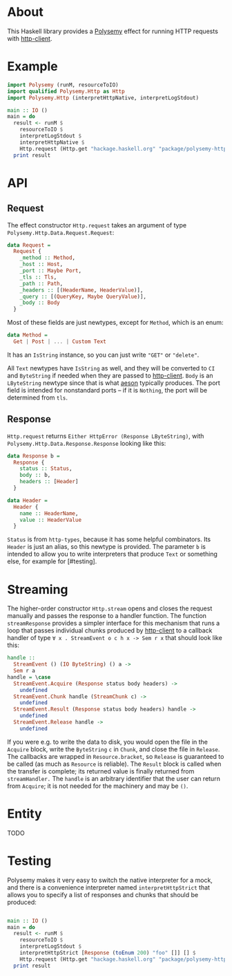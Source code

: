 # About

This Haskell library provides a [Polysemy] effect for running HTTP requests
with [http-client].

# Example

```haskell
import Polysemy (runM, resourceToIO)
import qualified Polysemy.Http as Http
import Polysemy.Http (interpretHttpNative, interpretLogStdout)

main :: IO ()
main = do
  result <- runM $
    resourceToIO $
    interpretLogStdout $
    interpretHttpNative $
    Http.request (Http.get "hackage.haskell.org" "package/polysemy-http")
  print result
```

# API

## Request

The effect constructor `Http.request` takes an argument of type
`Polysemy.Http.Data.Request.Request`:

```haskell
data Request =
  Request {
    _method :: Method,
    _host :: Host,
    _port :: Maybe Port,
    _tls :: Tls,
    _path :: Path,
    _headers :: [(HeaderName, HeaderValue)],
    _query :: [(QueryKey, Maybe QueryValue)],
    _body :: Body
  }
```

Most of these fields are just newtypes, except for `Method`, which is an enum:

```haskell
data Method =
  Get | Post | ... | Custom Text
```

It has an `IsString` instance, so you can just write `"GET"` or `"delete"`.

All `Text` newtypes have `IsString` as well, and they will be converted to
`CI` and `ByteString` if needed when they are passed to [http-client].
`Body` is an `LByteString` newtype since that is what [aeson] typically
produces.
The port field is intended for nonstandard ports – if it is `Nothing`, the port
will be determined from `tls`.

## Response

`Http.request` returns `Either HttpError (Response LByteString)`, with
`Polysemy.Http.Data.Response.Response` looking like this:

```haskell
data Response b =
  Response {
    status :: Status,
    body :: b,
    headers :: [Header]
  }

data Header =
  Header {
    name :: HeaderName,
    value :: HeaderValue
  }
```

`Status` is from `http-types`, because it has some helpful combinators. Its
`Header` is just an alias, so this newtype is provided.
The parameter `b` is intended to allow you to write interpreters that produce
`Text` or something else, for example for [#testing].

# Streaming

The higher-order constructor `Http.stream` opens and closes the request
manually and passes the response to a handler function.
The function `streamResponse` provides a simpler interface for this mechanism
that runs a loop that passes individual chunks produced by [http-client] to
a callback handler of type `∀ x . StreamEvent o c h x -> Sem r x` that should
look like this:

```haskell
handle ::
  StreamEvent () (IO ByteString) () a ->
  Sem r a
handle = \case
  StreamEvent.Acquire (Response status body headers) ->
    undefined
  StreamEvent.Chunk handle (StreamChunk c) ->
    undefined
  StreamEvent.Result (Response status body headers) handle ->
    undefined
  StreamEvent.Release handle ->
    undefined
```

If you were e.g. to write the data to disk, you would open the file in the
`Acquire` block, write the `ByteString` `c` in `Chunk`, and close the file in
`Release`.
The callbacks are wrapped in `Resource.bracket`, so `Release` is guaranteed to
be called (as much as `Resource` is reliable).
The `Result` block is called when the transfer is complete; its returned value
is finally returned from `streamHandler.`
The `handle` is an arbitrary identifier that the user can return from
`Acquire`; it is not needed for the machinery and may be `()`.

# Entity

TODO

# Testing

Polysemy makes it very easy to switch the native interpreter for a mock, and
there is a convenience interpreter named `interpretHttpStrict` that allows you
to specify a list of responses and chunks that should be produced:

```haskell

main :: IO ()
main = do
  result <- runM $
    resourceToIO $
    interpretLogStdout $
    interpretHttpStrict [Response (toEnum 200) "foo" []] [] $
    Http.request (Http.get "hackage.haskell.org" "package/polysemy-http")
  print result
```

[Polysemy]: https://hackage.haskell.org/package/polysemy
[http-client]: https://hackage.haskell.org/package/http-client
[http-types]: https://hackage.haskell.org/package/http-types
[aeson]: https://hackage.haskell.org/package/aeson
